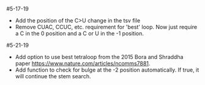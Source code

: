 #5-17-19
- Add the position of the C>U change in the tsv file
- Remove CUAC, CCUC, etc. requirement for 'best' loop. Now just require a C in the 0 position and a C or U in the -1 position.

#5-21-19
- Add option to use best tetraloop from the 2015 Bora and Shraddha paper https://www.nature.com/articles/ncomms7881.
- Add function to check for bulge at the -2 position automatically. If true, it will continue the stem search.
